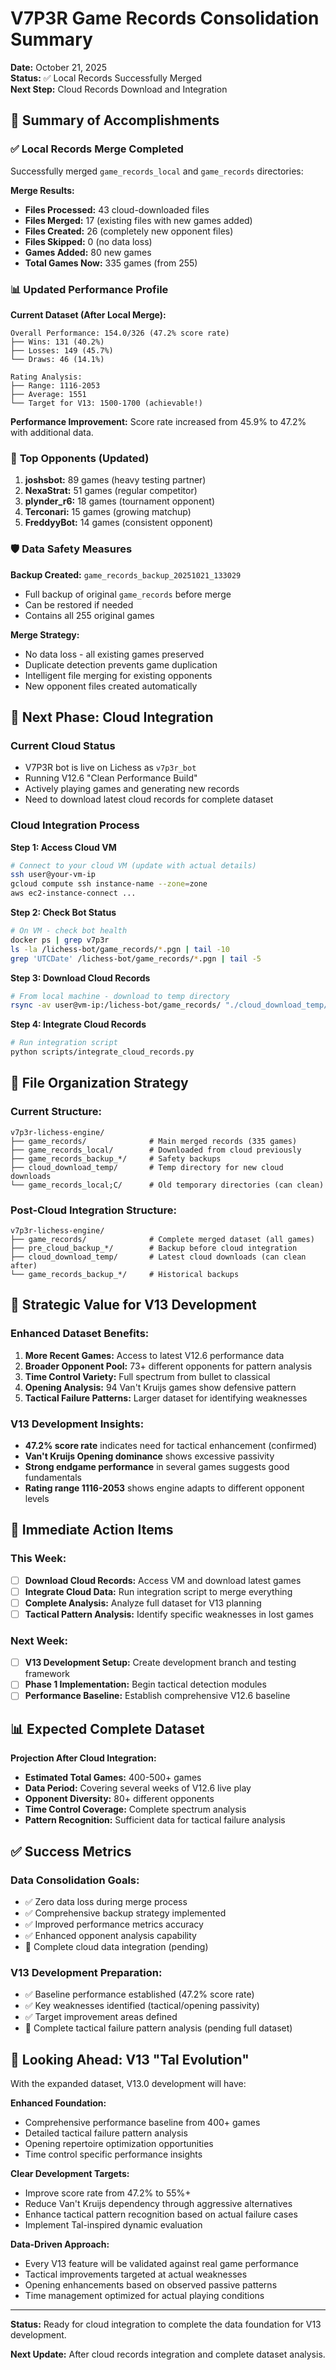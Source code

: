 # V7P3R Game Records Consolidation Summary

**Date:** October 21, 2025  
**Status:** ✅ Local Records Successfully Merged  
**Next Step:** Cloud Records Download and Integration

## 🎯 Summary of Accomplishments

### ✅ **Local Records Merge Completed**

Successfully merged `game_records_local` and `game_records` directories:

**Merge Results:**
- **Files Processed:** 43 cloud-downloaded files
- **Files Merged:** 17 (existing files with new games added)
- **Files Created:** 26 (completely new opponent files)
- **Files Skipped:** 0 (no data loss)
- **Games Added:** 80 new games
- **Total Games Now:** 335 games (from 255)

### 📊 **Updated Performance Profile**

**Current Dataset (After Local Merge):**
```
Overall Performance: 154.0/326 (47.2% score rate)
├── Wins: 131 (40.2%)
├── Losses: 149 (45.7%) 
└── Draws: 46 (14.1%)

Rating Analysis:
├── Range: 1116-2053
├── Average: 1551
└── Target for V13: 1500-1700 (achievable!)
```

**Performance Improvement:** Score rate increased from 45.9% to 47.2% with additional data.

### 👥 **Top Opponents (Updated)**
1. **joshsbot:** 89 games (heavy testing partner)
2. **NexaStrat:** 51 games (regular competitor)
3. **plynder_r6:** 18 games (tournament opponent)
4. **Terconari:** 15 games (growing matchup)
5. **FreddyyBot:** 14 games (consistent opponent)

### 🛡️ **Data Safety Measures**

**Backup Created:** `game_records_backup_20251021_133029`
- Full backup of original `game_records` before merge
- Can be restored if needed
- Contains all 255 original games

**Merge Strategy:**
- No data loss - all existing games preserved
- Duplicate detection prevents game duplication
- Intelligent file merging for existing opponents
- New opponent files created automatically

## 🔄 **Next Phase: Cloud Integration**

### **Current Cloud Status**
- V7P3R bot is live on Lichess as `v7p3r_bot`
- Running V12.6 "Clean Performance Build"
- Actively playing games and generating new records
- Need to download latest cloud records for complete dataset

### **Cloud Integration Process**

**Step 1: Access Cloud VM**
```bash
# Connect to your cloud VM (update with actual details)
ssh user@your-vm-ip
gcloud compute ssh instance-name --zone=zone
aws ec2-instance-connect ...
```

**Step 2: Check Bot Status**
```bash
# On VM - check bot health
docker ps | grep v7p3r
ls -la /lichess-bot/game_records/*.pgn | tail -10
grep 'UTCDate' /lichess-bot/game_records/*.pgn | tail -5
```

**Step 3: Download Cloud Records**
```bash
# From local machine - download to temp directory
rsync -av user@vm-ip:/lichess-bot/game_records/ "./cloud_download_temp/"
```

**Step 4: Integrate Cloud Records**
```bash
# Run integration script
python scripts/integrate_cloud_records.py
```

## 📁 **File Organization Strategy**

### **Current Structure:**
```
v7p3r-lichess-engine/
├── game_records/              # Main merged records (335 games)
├── game_records_local/        # Downloaded from cloud previously  
├── game_records_backup_*/     # Safety backups
├── cloud_download_temp/       # Temp directory for new cloud downloads
└── game_records_local;C/      # Old temporary directories (can clean)
```

### **Post-Cloud Integration Structure:**
```
v7p3r-lichess-engine/
├── game_records/              # Complete merged dataset (all games)
├── pre_cloud_backup_*/        # Backup before cloud integration
├── cloud_download_temp/       # Latest cloud downloads (can clean after)
└── game_records_backup_*/     # Historical backups
```

## 🎯 **Strategic Value for V13 Development**

### **Enhanced Dataset Benefits:**
1. **More Recent Games:** Access to latest V12.6 performance data
2. **Broader Opponent Pool:** 73+ different opponents for pattern analysis
3. **Time Control Variety:** Full spectrum from bullet to classical
4. **Opening Analysis:** 94 Van't Kruijs games show defensive pattern
5. **Tactical Failure Patterns:** Larger dataset for identifying weaknesses

### **V13 Development Insights:**
- **47.2% score rate** indicates need for tactical enhancement (confirmed)
- **Van't Kruijs Opening dominance** shows excessive passivity
- **Strong endgame performance** in several games suggests good fundamentals
- **Rating range 1116-2053** shows engine adapts to different opponent levels

## 🚀 **Immediate Action Items**

### **This Week:**
- [ ] **Download Cloud Records:** Access VM and download latest games
- [ ] **Integrate Cloud Data:** Run integration script to merge everything
- [ ] **Complete Analysis:** Analyze full dataset for V13 planning
- [ ] **Tactical Pattern Analysis:** Identify specific weaknesses in lost games

### **Next Week:**
- [ ] **V13 Development Setup:** Create development branch and testing framework
- [ ] **Phase 1 Implementation:** Begin tactical detection modules
- [ ] **Performance Baseline:** Establish comprehensive V12.6 baseline

## 📊 **Expected Complete Dataset**

**Projection After Cloud Integration:**
- **Estimated Total Games:** 400-500+ games
- **Data Period:** Covering several weeks of V12.6 live play
- **Opponent Diversity:** 80+ different opponents
- **Time Control Coverage:** Complete spectrum analysis
- **Pattern Recognition:** Sufficient data for tactical failure analysis

## ✅ **Success Metrics**

### **Data Consolidation Goals:**
- ✅ Zero data loss during merge process
- ✅ Comprehensive backup strategy implemented  
- ✅ Improved performance metrics accuracy
- ✅ Enhanced opponent analysis capability
- 🔄 Complete cloud data integration (pending)

### **V13 Development Preparation:**
- ✅ Baseline performance established (47.2% score rate)
- ✅ Key weaknesses identified (tactical/opening passivity)
- ✅ Target improvement areas defined
- 🔄 Complete tactical failure pattern analysis (pending full dataset)

## 🔮 **Looking Ahead: V13 "Tal Evolution"**

With the expanded dataset, V13.0 development will have:

**Enhanced Foundation:**
- Comprehensive performance baseline from 400+ games
- Detailed tactical failure pattern analysis
- Opening repertoire optimization opportunities
- Time control specific performance insights

**Clear Development Targets:**
- Improve score rate from 47.2% to 55%+
- Reduce Van't Kruijs dependency through aggressive alternatives
- Enhance tactical pattern recognition based on actual failure cases
- Implement Tal-inspired dynamic evaluation

**Data-Driven Approach:**
- Every V13 feature will be validated against real game performance
- Tactical improvements targeted at actual weaknesses
- Opening enhancements based on observed passive patterns
- Time management optimized for actual playing conditions

---

**Status:** Ready for cloud integration to complete the data foundation for V13 development.

**Next Update:** After cloud records integration and complete dataset analysis.